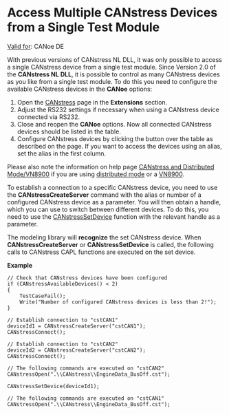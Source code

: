 # Access Multiple CANstress Devices from a Single Test Module

[Valid for](../../Shared/FeatureAvailability.md): CANoe DE

With previous versions of CANstress NL DLL, it was only possible to access a single CANstress device from a single test module. Since Version 2.0 of the **CANstress NL DLL**, it is possible to control as many CANstress devices as you like from a single test module. To do this you need to configure the available CANstress devices in the **CANoe** options:

1. Open the [CANstress](../../CANoeCANalyzer/Ribbon/File/Options/Extensions/ExtensionsCANstress.md) page in the **Extensions** section.
2. Adjust the RS232 settings if necessary when using a CANstress device connected via RS232.
3. Close and reopen the **CANoe** options. Now all connected CANstress devices should be listed in the table.
4. Configure CANstress devices by clicking the button over the table as described on the page. If you want to access the devices using an alias, set the alias in the first column.

Please also note the information on help page [CANstress and Distributed Mode/VN8900](CAPLfunctionsCANstressCANoeRTVN890.md) if you are using [distributed mode](../../CANoeCANalyzer/RTSetup/DistributedMode/DistributedModeConcept.md) or a [VN8900](../../CANoeCANalyzer/Interfaces/VN8900/VN8900.md).

To establish a connection to a specific CANstress device, you need to use the **CANstressCreateServer** command with the alias or number of a configured CANstress device as a parameter. You will then obtain a handle, which you can use to switch between different devices. To do this, you need to use the [CANstressSetDevice](Functions/CAPLfunctionCANstressSetDevice.md) function with the relevant handle as a parameter.

The modeling library will **recognize** the set CANstress device. When **CANstressCreateServer** or **CANstressSetDevice** is called, the following calls to CANstress CAPL functions are executed on the set device.

**Example**

```plaintext
// Check that CANstress devices have been configured
if (CANstressAvailableDevices() < 2)
{
    TestCaseFail();
    Write("Number of configured CANstress devices is less than 2!");
}

// Establish connection to "cstCAN1"
deviceId1 = CANstressCreateServer("cstCAN1");
CANstressConnect();

// Establish connection to "cstCAN2"
deviceId2 = CANstressCreateServer("cstCAN2");
CANstressConnect();

// The following commands are executed on "cstCAN2"
CANstressOpen(".\\CANstress\\EngineData_BusOff.cst");

CANstressSetDevice(deviceId1);

// The following commands are executed on "cstCAN1"
CANstressOpen(".\\CANstress\\EngineData_BusOff.cst");
```
